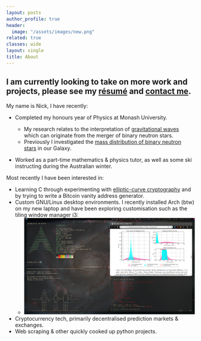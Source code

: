 ```yaml
---
layout: posts
author_profile: true
header:
  image: "/assets/images/new.png"
related: true
classes: wide
layout: single
title: About
---
```

## **I am currently looking to take on more work and projects**, please see my [résumé](/assets/resume.pdf) and [contact me](mailto:nicholas.w.farrow@gmail.com).


My name is Nick, I have recently:
* Completed my honours year of Physics at Monash University.
  - My research relates to the interpretation of [gravitational waves](https://en.wikipedia.org/wiki/Gravitational_wave) which can originate from the merger of binary neutron stars.
  - Previously I investigated the [mass distribution of binary neutron stars](https://arxiv.org/abs/1902.03300) in our Galaxy.

* Worked as a part-time mathematics & physics tutor, as well as some ski instructing during the Australian winter.

Most recently I have been interested in:
* Learning C through experimenting with [elliptic-curve cryptography](https://en.wikipedia.org/wiki/Elliptic-curve_cryptography) and by trying to write a Bitcoin vanity address generator.
* Custom GNU/Linux desktop environments. I recently installed Arch (btw) on my new laptop and have been exploring customisation such as the tiling window manager i3:
  - ![desktop image](/assets/images/flextop.png)
* Cryptocurrency tech, primarily decentralised prediction markets & exchanges.
* Web scraping & other quickly cooked up python projects.
